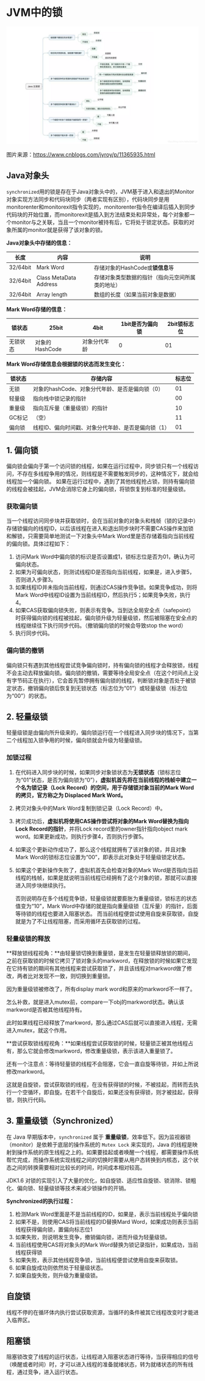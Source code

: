 # JVM中的锁

![img](images/20181122101753671.png)

图片来源：https://www.cnblogs.com/jyroy/p/11365935.html

## Java对象头

`synchronized`用的锁是存在于Java对象头中的，JVM基于进入和退出的Monitor对象实现方法同步和代码块同步（两者实现有区别），代码块同步是用monitorenter和monitorexit指令实现的，monitorenter指令在编译后插入到同步代码块的开始位置，而monitorexit是插入到方法结束处和异常处，每个对象都一个monitor与之关联，当且一个monitor被持有后，它将处于锁定状态。获取的对象所属的monitor就是获得了该对象的锁。

**Java对象头中存储的信息：**

| 长度     | 内容                   | 说明                                             |
| -------- | ---------------------- | ------------------------------------------------ |
| 32/64bit | Mark Word              | 存储对象的HashCode或**锁信息**等                 |
| 32/64bit | Class MetaData Address | 存储对象类型数据的指针（指向元空间所属类的地址） |
| 32/64bit | Array length           | 数组的长度（如果当前对象是数据）                 |

**Mark Word存储的信息：**

| 锁状态   | 25bit          | 4bit         | 1bit是否为偏向锁 | 2bit锁标志位 |
| -------- | -------------- | ------------ | ---------------- | ------------ |
| 无锁状态 | 对象的HashCode | 对象分代年龄 | 0                | 01           |

**Mark Word存储信息会根据锁的状态而发生变化：**

| 锁状态 | 存储内容                                            | 标志位 |
| ------ | --------------------------------------------------- | ------ |
| 无锁   | 对象的hashCode、对象分代年龄、是否是偏向锁（0）     | 01     |
| 轻量级 | 指向栈中锁记录的指针                                | 00     |
| 重量级 | 指向互斥量（重量级锁）的指针                        | 10     |
| GC标记 | （空）                                              | 11     |
| 偏向锁 | 线程ID、偏向时间戳、对象分代年龄、是否是偏向锁（1） | 01     |

## 1. 偏向锁

偏向锁会偏向于第一个访问锁的线程，如果在运行过程中，同步锁只有一个线程访问，不存在多线程争用的情况，则线程是不需要触发同步的，这种情况下，就会给线程加一个偏向锁。 
如果在运行过程中，遇到了其他线程抢占锁，则持有偏向锁的线程会被挂起，JVM会消除它身上的偏向锁，将锁恢复到标准的轻量级锁。

### 获取偏向锁

当一个线程访问同步块并获取锁时，会在当前对象的对象头和栈帧（锁的记录中）存储锁偏向的线程ID，以后该线程在进入和退出同步块时不需要CAS操作来加锁和解锁，只需要简单地测试一下对象头中Mark Word里是否存储着指向当前线程的偏向锁。具体过程如下：

1. 访问Mark Word中偏向锁的标识是否设置成1，锁标志位是否为01，确认为可偏向状态。
2. 如果为可偏向状态，则测试线程ID是否指向当前线程，如果是，进入步骤5，否则进入步骤3。
3. 如果线程ID并未指向当前线程，则通过CAS操作竞争锁。如果竞争成功，则将Mark Word中线程ID设置为当前线程ID，然后执行5；如果竞争失败，执行4。
4. 如果CAS获取偏向锁失败，则表示有竞争。当到达全局安全点（safepoint）时获得偏向锁的线程被挂起，偏向锁升级为轻量级锁，然后被阻塞在安全点的线程继续往下执行同步代码。（撤销偏向锁的时候会导致stop the word）
5. 执行同步代码。

### 偏向锁的撤销

偏向锁只有遇到其他线程尝试竞争偏向锁时，持有偏向锁的线程才会释放锁，线程不会主动去释放偏向锁。偏向锁的撤销，需要等待全局安全点（在这个时间点上没有字节码正在执行），它会首先暂停拥有偏向锁的线程，判断锁对象是否处于被锁定状态，撤销偏向锁后恢复到无锁状态（标志位为“01”）或轻量级锁（标志位为“00”）的状态。

## 2. 轻量级锁

轻量级锁是由偏向所升级来的，偏向锁运行在一个线程进入同步块的情况下，当第二个线程加入锁争用的时候，偏向锁就会升级为轻量级锁。

### 加锁过程

1. 在代码进入同步块的时候，如果同步对象锁状态为**无锁状态**（锁标志位为“01”状态，是否为偏向锁为“0”），**虚拟机首先将在当前线程的栈帧中建立一个名为锁记录（Lock Record）的空间，用于存储锁对象当前的Mark Word的拷贝，官方称之为 Displaced Mark Word。**

2. 拷贝对象头中的Mark Word复制到锁记录（Lock Record）中。

3. 拷贝成功后，**虚拟机将使用CAS操作尝试将对象的Mark Word替换为指向Lock Record的指针**，并将Lock record里的owner指针指向object mark word。如果更新成功，则执行步骤4，否则执行步骤5。

4. 如果这个更新动作成功了，那么这个线程就拥有了该对象的锁，并且对象Mark Word的锁标志位设置为“00”，即表示此对象处于轻量级锁定状态。 

5. 如果这个更新操作失败了，虚拟机首先会检查对象的Mark Word是否指向当前线程的栈帧，如果是就说明当前线程已经拥有了这个对象的锁，那就可以直接进入同步块继续执行。

   否则说明存在多个线程竞争锁，轻量级锁就要膨胀为重量级锁，锁标志的状态值变为“10”，Mark Word中存储的就是指向重量级锁（互斥量）的指针，后面等待锁的线程也要进入阻塞状态。 而当前线程便尝试使用自旋来获取锁，自旋就是为了不让线程阻塞，而采用循环去获取锁的过程。

### 轻量级锁的释放

**释放锁线程视角：**由轻量锁切换到重量锁，是发生在轻量锁释放锁的期间，之前在获取锁的时候它拷贝了锁对象头的markword，在释放锁的时候如果它发现在它持有锁的期间有其他线程来尝试获取锁了，并且该线程对markword做了修改，两者比对发现不一致，则切换到重量锁。

因为重量级锁被修改了，所有display mark word和原来的markword不一样了。

怎么补救，就是进入mutex前，compare一下obj的markword状态。确认该markword是否被其他线程持有。

此时如果线程已经释放了markword，那么通过CAS后就可以直接进入线程，无需进入mutex，就这个作用。

**尝试获取锁线程视角：**如果线程尝试获取锁的时候，轻量锁正被其他线程占有，那么它就会修改markword，修改重量级锁，表示该进入重量锁了。

还有一个注意点：等待轻量锁的线程不会阻塞，它会一直自旋等待锁，并如上所说修改markword。

这就是自旋锁，尝试获取锁的线程，在没有获得锁的时候，不被挂起，而转而去执行一个空循环，即自旋。在若干个自旋后，如果还没有获得锁，则才被挂起，获得锁，则执行代码。

## 3. 重量级锁（Synchronized）

在 Java 早期版本中，`synchronized` 属于 **重量级锁**，效率低下。因为监视器锁（monitor）是依赖于底层的操作系统的 `Mutex Lock` 来实现的，Java 的线程是映射到操作系统的原生线程之上的。如果要挂起或者唤醒一个线程，都需要操作系统帮忙完成，而操作系统实现线程之间的切换时需要从用户态转换到内核态，这个状态之间的转换需要相对比较长的时间，时间成本相对较高。

JDK1.6 对锁的实现引入了大量的优化，如自旋锁、适应性自旋锁、锁消除、锁粗化、偏向锁、轻量级锁等技术来减少锁操作的开销。

**Synchronized的执行过程：**

1. 检测Mark Word里面是不是当前线程的ID，如果是，表示当前线程处于偏向锁 
2.  如果不是，则使用CAS将当前线程的ID替换Mard Word，如果成功则表示当前线程获得偏向锁，置偏向标志位1 
3. 如果失败，则说明发生竞争，撤销偏向锁，进而升级为轻量级锁。 
4. 当前线程使用CAS将对象头的Mark Word替换为锁记录指针，如果成功，当前线程获得锁 
5. 如果失败，表示其他线程竞争锁，当前线程便尝试使用自旋来获取锁。 
6.  如果自旋成功则依然处于轻量级状态。 
7. 如果自旋失败，则升级为重量级锁。

## 自旋锁

线程不停的在循环体内执行尝试获取资源，当循环的条件被其它线程改变时才能进入临界区。

## 阻塞锁

阻塞锁改变了线程的运行状态，让线程进入阻塞状态进行等待，当获得相应的信号（唤醒或者时间）时，才可以进入线程的准备就绪状态，转为就绪状态的所有线程，通过竞争，进入运行状态。